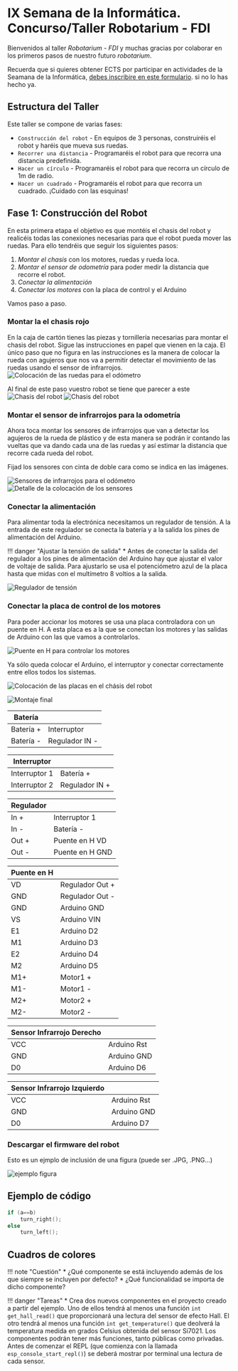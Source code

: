 # IX Semana de la Informática. Concurso/Taller Robotarium - FDI

Bienvenidos al taller *Robotarium - FDI* y muchas gracias por colaborar en los primeros pasos de nuestro futuro *robotarium*.

Recuerda que si quieres obtener ECTS por participar en actividades de la Seamana de la Informática,
[debes inscribire en este formulario](https://web.fdi.ucm.es/ActividadesFormativas/). si no lo has hecho ya.

 

## Estructura del Taller

Este taller se compone de varias fases:
 
* `Construcción del robot` - En equipos de 3 personas, construiréis el robot y haréis que mueva sus ruedas.
* `Recorrer una distancia` - Programaréis el robot para que recorra una distancia predefinida.
* `Hacer un círculo` - Programaréis el robot para que recorra un círculo de 1m de radio. 
* `Hacer un cuadrado` - Programaréis el robot para que recorra un cuadrado. ¡Cuidado con las esquinas!

## Fase 1: Construcción del Robot

En esta primera etapa el objetivo es que montéis el chasis del robot y realicéis todas las conexiones necesarias para que el robot pueda mover las ruedas.
Para ello tendréis que seguir los siguientes pasos:

1. *Montar el chasis* con los motores, ruedas y rueda loca.
2. *Montar el sensor de odometría* para poder medir la distancia que recorre el robot.
3. *Conectar la alimentación*
4. *Conectar los motores* con la placa de control y el Arduino

Vamos paso a paso.

### Montar la el chasis rojo

En la caja de cartón tienes las piezas y tornillería necesarias para montar el chasis del robot. Sigue las instrucciones en papel que vienen en la caja.
El único paso que no figura en las instrucciones es la manera de colocar la rueda con agujeros que nos va a permitir detectar el movimiento de las ruedas usando el sensor de infrarrojos.
![Colocación de las ruedas para el odómetro](img/Robotarium_RuedasOdometros.jpg)

Al final de este paso vuestro robot se tiene que parecer a este
![Chasis del robot](img/Robotarium_Chasis1.png)
![Chasis del robot](img/Robotarium_Chasis2.png)

### Montar el sensor de infrarrojos para la odometría

Ahora toca montar los sensores de infrarrojos que van a detectar los agujeros de la rueda de plástico y de esta manera se podrán ir contando las vueltas que va dando cada una de las ruedas y así estimar la distancia que recorre cada rueda del robot.

Fijad los sensores con cinta de doble cara como se indica en las imágenes.

![Sensores de infrarrojos para el odómetro](img/Robotarium_Sensoresdometros.jpg)
![Detalle de la colocación de los sensores](img/Robotarium_ColocacionIR_detalle.jpg)

### Conectar la alimentación

Para alimentar toda la electrónica necesitamos un regulador de tensión. A la entrada de este regulador se conecta la batería y a la salida los pines de alimentación del Arduino.

!!! danger "Ajustar la tensión de salida"
	* Antes de conectar la salida del regulador a los pines de alimentación del Arduino hay que ajustar el valor de voltaje de salida. Para ajustarlo se usa el potenciómetro azul de la placa hasta que midas con el multímetro 8 voltios a la salida.

![Regulador de tensión](img/Robotarium_regulador.jpg)

### Conectar la placa de control de los motores

Para poder accionar los motores se usa una placa controladora con un puente en H. A esta placa es a la que se conectan los motores y las salidas de Arduino con las que vamos a controlarlos.

![Puente en H para controlar los motores](img/Robotarium_puenteH.jpg)

Ya sólo queda colocar el Arduino, el interruptor y conectar correctamente entre ellos todos los sistemas.

![Colocación de las placas en el chásis del robot](img/Robotarium_ColocacionPlacas.jpg)

![Montaje final](img/Robotarium_MontajeFinal1.jpg)


|  Batería |   |
|---|---|
|Batería +   | Interruptor   |
|Batería -   | Regulador IN -   |

| Interruptor| |
|---|---|
| Interruptor 1 | Batería + |
|Interruptor 2 | Regulador IN +|

|Regulador| |
|---|---|
|In +| Interruptor 1|
|In -| Batería -|
|Out +| Puente en H VD|
|Out -| Puente en H GND|

|Puente en H | |
|---|---|
|VD| Regulador Out +|
|GND| Regulador Out -|
|GND| Arduino GND  |
|VS| Arduino VIN|
|E1| Arduino D2|
|M1| Arduino D3|
|E2| Arduino D4|
|M2| Arduino D5|
|M1+| Motor1 +|
|M1-| Motor1 -|
|M2+| Motor2 +|
|M2-| Motor2 -|


|Sensor Infrarrojo Derecho||
|---|---|
|VCC| Arduino Rst|
|GND| Arduino GND|
|D0| Arduino D6|

|Sensor Infrarrojo Izquierdo||
|---|---|
|VCC| Arduino Rst|
|GND| Arduino GND|
|D0| Arduino D7|

### Descargar el firmware del robot



Esto es un ejmplo de inclusión de una figura (puede ser .JPG, .PNG...)

![ejemplo figura](img/robot.jpg)

## Ejemplo de código

```c
if (a==b)
    turn_right();
else
    turn_left();
```

## Cuadros de colores

!!! note "Cuestión"
    * ¿Qué componente se está incluyendo además de los que siempre se incluyen por defecto?
    * ¿Qué funcionalidad se importa de dicho componente?


!!! danger "Tareas"
    * Crea dos nuevos componentes en el proyecto creado a partir del ejemplo. Uno de ellos tendrá al menos una función `int get_hall_read()` que proporcionará una lectura del sensor de efecto Hall. El otro tendrá al menos una función `int get_temperature()` que deolverá la temperatura medida en grados Celsius obtenida del sensor Si7021. Los componentes podrán tener más funciones, tanto públicas como privadas. Antes de comenzar el REPL (que comienza con la llamada `esp_console_start_repl()`) se deberá mostrar por terminal una lectura de cada sensor.

